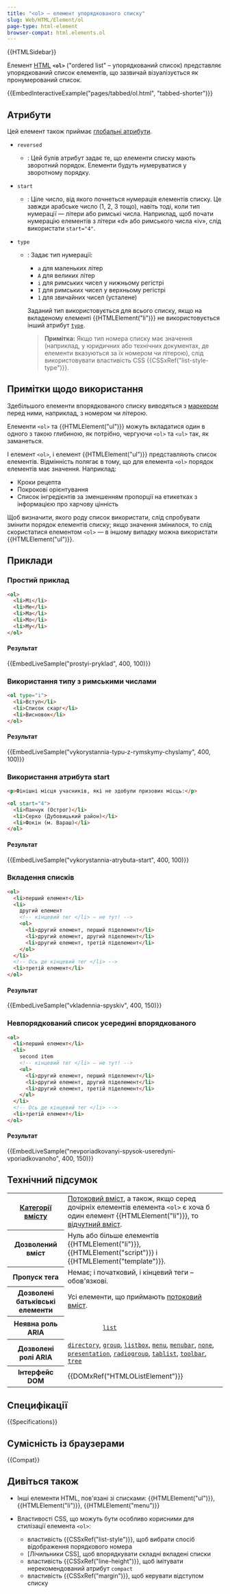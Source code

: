 ```yaml
---
title: "<ol> – елемент упорядкованого списку"
slug: Web/HTML/Element/ol
page-type: html-element
browser-compat: html.elements.ol
---
```


{{HTMLSidebar}}

Елемент [HTML](/uk/docs/Web/HTML) **`<ol>`** ("ordered list" – упорядкований список) представляє упорядкований список елементів, що зазвичай візуалізується як пронумерований список.

{{EmbedInteractiveExample("pages/tabbed/ol.html", "tabbed-shorter")}}

## Атрибути

Цей елемент також приймає [глобальні атрибути](/uk/docs/Web/HTML/Global_attributes).

- `reversed`
  - : Цей булів атрибут задає те, що елементи списку мають зворотний порядок. Елементи будуть нумеруватися у зворотному порядку.
- `start`
  - : Ціле число, від якого почнеться нумерація елементів списку. Це завжди арабське число (1, 2, 3 тощо), навіть тоді, коли тип нумерації — літери або римські числа. Наприклад, щоб почати нумерацію елементів з літери «d» або римського числа «iv», слід використати `start="4"`.
- `type`

  - : Задає тип нумерації:

    - `a` для маленьких літер
    - `A` для великих літер
    - `i` для римських чисел у нижньому регістрі
    - `I` для римських чисел у верхньому регістрі
    - `1` для звичайних чисел (усталене)

    Заданий тип використовується для всього списку, якщо на вкладеному елементі {{HTMLElement("li")}} не використовується інший атрибут [`type`](/uk/docs/Web/HTML/Element/li#type).

    > **Примітка:** Якщо тип номера списку має значення (наприклад, у юридичних або технічних документах, де елементи вказуються за їх номером чи літерою), слід використовувати властивість CSS {{CSSxRef("list-style-type")}}.

## Примітки щодо використання

Здебільшого елементи впорядкованого списку виводяться з [маркером](/uk/docs/Web/CSS/::marker) перед ними, наприклад, з номером чи літерою.

Елементи `<ol>` та {{HTMLElement("ul")}} можуть вкладатися один в одного з такою глибиною, як потрібно, чергуючи `<ol>` та `<ul>` так, як заманеться.

І елемент `<ol>`, і елемент {{HTMLElement("ul")}} представляють список елементів. Відмінність полягає в тому, що для елемента `<ol>` порядок елементів має значення. Наприклад:

- Кроки рецепта
- Покрокові орієнтування
- Список інгредієнтів за зменшенням пропорції на етикетках з інформацією про харчову цінність

Щоб визначити, якого роду список використати, слід спробувати змінити порядок елементів списку; якщо значення змінилося, то слід скористатися елементом `<ol>` — в іншому випадку можна використати {{HTMLElement("ul")}}.

## Приклади

### Простий приклад

```html
<ol>
  <li>Мі</li>
  <li>Ме</li>
  <li>Ма</li>
  <li>Мо</li>
  <li>Му</li>
</ol>
```

#### Результат

{{EmbedLiveSample("prostyi-pryklad", 400, 100)}}

### Використання типу з римськими числами

```html
<ol type="i">
  <li>Вступ</li>
  <li>Список скарг</li>
  <li>Висновок</li>
</ol>
```

#### Результат

{{EmbedLiveSample("vykorystannia-typu-z-rymskymy-chyslamy", 400, 100)}}

### Використання атрибута start

```html
<p>Фінішні місця учасників, які не здобули призових місць:</p>

<ol start="4">
  <li>Панчук (Острог)</li>
  <li>Серко (Дубовицький район)</li>
  <li>Фокін (м. Вараш)</li>
</ol>
```

#### Результат

{{EmbedLiveSample("vykorystannia-atrybuta-start", 400, 100)}}

### Вкладення списків

```html
<ol>
  <li>перший елемент</li>
  <li>
    другий елемент
    <!-- кінцевий тег </li> – не тут! -->
    <ol>
      <li>другий елемент, перший піделемент</li>
      <li>другий елемент, другий піделемент</li>
      <li>другий елемент, третій піделемент</li>
    </ol>
  </li>
  <!-- Ось де кінцевий тег </li> -->
  <li>третій елемент</li>
</ol>
```

#### Результат

{{EmbedLiveSample("vkladennia-spyskiv", 400, 150)}}

### Невпорядкований список усередині впорядкованого

```html
<ol>
  <li>перший елемент</li>
  <li>
    second item
    <!-- кінцевий тег </li> – не тут! -->
    <ul>
      <li>другий елемент, перший піделемент</li>
      <li>другий елемент, другий піделемент</li>
      <li>другий елемент, третій піделемент</li>
    </ul>
  </li>
  <!-- Ось де кінцевий тег </li> -->
  <li>третій елемент</li>
</ol>
```

#### Результат

{{EmbedLiveSample("nevporiadkovanyi-spysok-useredyni-vporiadkovanoho", 400, 150)}}

## Технічний підсумок

<table class="properties">
  <tbody>
    <tr>
      <th scope="row">
        <a href="/uk/docs/Web/HTML/Content_categories">Категорії вмісту</a>
      </th>
      <td>
        <a href="/uk/docs/Web/HTML/Content_categories#potokovyi-vmist">Потоковий вміст</a>, а також, якщо серед дочірніх елементів елемента <code>&#x3C;ol></code> є хоча б один елемент {{HTMLElement("li")}}, то <a href="/uk/docs/Web/HTML/Content_categories#vidchutnyi-vmist">відчутний вміст</a>.
      </td>
    </tr>
    <tr>
      <th scope="row">Дозволений вміст</th>
      <td>
        Нуль або більше елементів {{HTMLElement("li")}},
        {{HTMLElement("script")}} і
        {{HTMLElement("template")}}.
      </td>
    </tr>
    <tr>
      <th scope="row">Пропуск тега</th>
      <td>Немає; і початковий, і кінцевий теги – обов'язкові.</td>
    </tr>
    <tr>
      <th scope="row">Дозволені батьківські елементи</th>
      <td>
        Усі елементи, що приймають
        <a href="/uk/docs/Web/HTML/Content_categories#potokovyi-vmist">потоковий вміст</a>.
      </td>
    </tr>
    <tr>
      <th scope="row">Неявна роль ARIA</th>
      <td>
        <code>
          <a href="/uk/docs/Web/Accessibility/ARIA/Roles/list_role">list</a>
        </code>
      </td>
    </tr>
    <tr>
      <th scope="row">Дозволені ролі ARIA</th>
      <td>
        <a href="/uk/docs/Web/Accessibility/ARIA/Roles/directory_role"><code>directory</code></a>, <a href="/uk/docs/Web/Accessibility/ARIA/Roles/group_role"><code>group</code></a>,
        <a href="/uk/docs/Web/Accessibility/ARIA/Roles/listbox_role"><code>listbox</code></a>, <a href="/uk/docs/Web/Accessibility/ARIA/Roles/menu_role"><code>menu</code></a>,
        <a href="/uk/docs/Web/Accessibility/ARIA/Roles/menubar_role"><code>menubar</code></a>, <a href="/uk/docs/Web/Accessibility/ARIA/Roles/none_role"><code>none</code></a>,
        <a href="/uk/docs/Web/Accessibility/ARIA/Roles/presentation_role"><code>presentation</code></a>,
        <a href="/uk/docs/Web/Accessibility/ARIA/Roles/radiogroup_role"><code>radiogroup</code></a>, <a href="/uk/docs/Web/Accessibility/ARIA/Roles/tablist_role"><code>tablist</code></a>,
        <a href="/uk/docs/Web/Accessibility/ARIA/Roles/toolbar_role"><code>toolbar</code></a>, <a href="/uk/docs/Web/Accessibility/ARIA/Roles/tree_role"><code>tree</code></a>
      </td>
    </tr>
    <tr>
      <th scope="row">Інтерфейс DOM</th>
      <td>{{DOMxRef("HTMLOListElement")}}</td>
    </tr>
  </tbody>
</table>

## Специфікації

{{Specifications}}

## Сумісність із браузерами

{{Compat}}

## Дивіться також

- Інші елементи HTML, пов'язані зі списками: {{HTMLElement("ul")}}, {{HTMLElement("li")}}, {{HTMLElement("menu")}}
- Властивості CSS, що можуть бути особливо корисними для стилізації елемента `<ol>`:

  - властивість {{CSSxRef("list-style")}}, щоб вибрати спосіб відображення порядкового номера
  - [Лічильники CSS], щоб впорядкувати складні вкладені списки
  - властивість {{CSSxRef("line-height")}}, щоб імітувати нерекомендований атрибут `compact`
  - властивість {{CSSxRef("margin")}}, щоб керувати відступом списку
